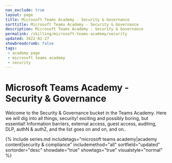 ```yaml
---
nav_exclude: true
layout: page
title: Microsoft Teams Academy - Security & Governance
sorttitle: Microsoft Teams Academy - Security & Governance
description: Microsoft Teams Academy - Security & Governance
permalink: /skilling/microsoft-teams-academy/security
updated: 2022-02-27
showbreadcrumb: false
tags: 
 - academy page
 - microsoft teams academy
 - security
---
```


# Microsoft Teams Academy - Security & Governance

Welcome to the Security & Governance bucket in the Teams Academy. Here we will dig into all things, security! exciting and possibly boring, but essential! Information barriers, external access, guest access, auditing, DLP, authN & authZ, and the list goes on and on, and on.. 

{% include series.md 
    includetags="microsoft teams academy|academy content|security & compliance" 
    includemethod="all" 
    sortfield="updated" sortorder="desc" showdate="true" showtags="true"
    visualstyle="normal"
%}



